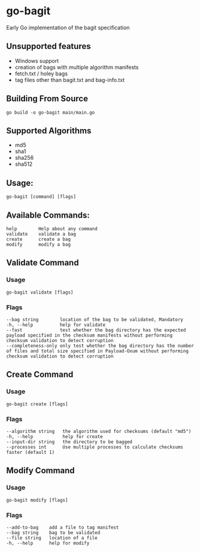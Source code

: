 # go-bagit
Early Go implementation of the bagit specification

## Unsupported features
* Windows support
* creation of bags with multiple algorithm manifests
* fetch.txt / holey bags
* tag files other than bagit.txt and bag-info.txt

## Building From Source
`go build -o go-bagit main/main.go`

## Supported Algorithms
* md5
* sha1
* sha256
* sha512

## Usage:
`go-bagit [command] [flags]`

## Available Commands:
    help        Help about any command
    validate    validate a bag
    create      create a bag
    modify      modify a bag

## Validate Command

### Usage
`go-bagit validate [flags]`

### Flags
    --bag string        location of the bag to be validated, Mandatory
    -h, --help          help for validate
    --fast              test whether the bag directory has the expected payload specified in the checksum manifests without performing checksum validation to detect corruption
    --completeness-only only test whether the bag directory has the number of files and total size specified in Payload-Oxum without performing checksum validation to detect corruption

## Create Command

### Usage
`go-bagit create [flags]`

### Flags

    --algorithm string   the algorithm used for checksums (default "md5")
    -h, --help           help for create
    --input-dir string   the directory to be bagged
    --processes int      Use multiple processes to calculate checksums faster (default 1)

## Modify Command

### Usage
`go-bagit modify [flags]`

### Flags
    --add-to-bag    add a file to tag manifest
    --bag string    bag to be validated
    --file string   location of a file
    -h, --help      help for modify
    
